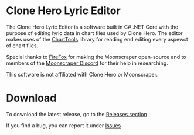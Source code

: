 # Clone Hero Lyric Editor
The Clone Hero Lyric Editor is a software built in C# .NET Core with the purpose of editing lyric data in chart files used by Clone Hero. The editor makes uses of the [ChartTools](https://github.com/TheBoxyBear/ChartTools) library for reading end editing every aspewct of chart files.

Special thanks to [FireFox](https://github.com/FireFox2000000) for making the Moonscraper open-source and to members of the [Moonscraper Discord](https://discord.gg/x3JG3sPv) for their help in researching.

This software is not affiliated with Clone Hero or Moonscraper.

# Download
To download the latest release, go to the [Releases section](https://github.com/TheBoxyBear/LyricEditor/releases)

If you find a bug, you can report it under [Issues](https://github.com/TheBoxyBear/LyricEditor/issues)
